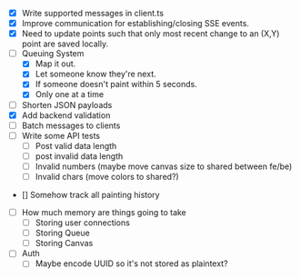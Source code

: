 - [x] Write supported messages in client.ts
- [x] Improve communication for establishing/closing SSE events.  
- [x] Need to update points such that only most recent change to an (X,Y) point are saved locally. 
- [ ] Queuing System
    - [x] Map it out.
    - [x] Let someone know they're next. 
    - [x] If someone doesn't paint within 5 seconds. 
    - [x] Only one at a time
- [ ] Shorten JSON payloads
- [x] Add backend validation
- [ ] Batch messages to clients
- [ ] Write some API tests
    - [ ] Post valid data length
    - [ ] post invalid data length
    - [ ] Invalid numbers (maybe move canvas size to shared between fe/be)
    - [ ] Invalid chars (move colors to shared?)
- [] Somehow track all painting history
- [ ] How much memory are things going to take
    - [ ] Storing user connections 
    - [ ] Storing Queue
    - [ ] Storing Canvas
- [ ] Auth
    - [ ] Maybe encode UUID so it's not stored as plaintext?